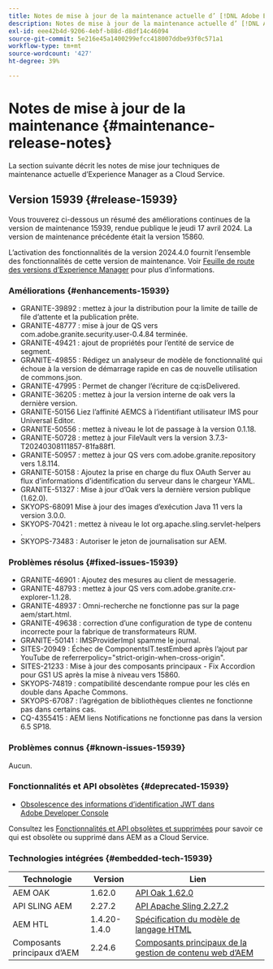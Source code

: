 ```yaml
---
title: Notes de mise à jour de la maintenance actuelle d’ [!DNL Adobe Experience Manager]  as a Cloud Service.
description: Notes de mise à jour de la maintenance actuelle d’ [!DNL Adobe Experience Manager]  as a Cloud Service.
exl-id: eee42b4d-9206-4ebf-b88d-d8df14c46094
source-git-commit: 5e216e45a1400299efcc418007ddbe93f0c571a1
workflow-type: tm+mt
source-wordcount: '427'
ht-degree: 39%

---
```


# Notes de mise à jour de la maintenance {#maintenance-release-notes}

La section suivante décrit les notes de mise jour techniques de maintenance actuelle d’Experience Manager as a Cloud Service.

## Version 15939 {#release-15939}

Vous trouverez ci-dessous un résumé des améliorations continues de la version de maintenance 15939, rendue publique le jeudi 17 avril 2024. La version de maintenance précédente était la version 15860.

L’activation des fonctionnalités de la version 2024.4.0 fournit l’ensemble des fonctionnalités de cette version de maintenance. Voir [Feuille de route des versions d’Experience Manager](https://experienceleague.adobe.com/docs/experience-manager-release-information/aem-release-updates/update-releases-roadmap.html?lang=fr) pour plus d’informations.

### Améliorations {#enhancements-15939}

* GRANITE-39892 : mettez à jour la distribution pour la limite de taille de file d’attente et la publication prête.
* GRANITE-48777 : mise à jour de QS vers com.adobe.granite.security.user-0.4.84 terminée.
* GRANITE-49421 : ajout de propriétés pour l’entité de service de segment.
* GRANITE-49855 : Rédigez un analyseur de modèle de fonctionnalité qui échoue à la version de démarrage rapide en cas de nouvelle utilisation de commons.json.
* GRANITE-47995 : Permet de changer l’écriture de cq:isDelivered.
* GRANITE-36205 : mettez à jour la version interne de oak vers la dernière version.
* GRANITE-50156 Liez l’affinité AEMCS à l’identifiant utilisateur IMS pour Universal Editor.
* GRANITE-50556 : mettez à niveau le lot de passage à la version 0.1.18.
* GRANITE-50728 : mettez à jour FileVault vers la version 3.7.3-T20240308111857-81fa88f1.
* GRANITE-50957 : mettez à jour QS vers com.adobe.granite.repository vers 1.8.114.
* GRANITE-50158 : Ajoutez la prise en charge du flux OAuth Server au flux d’informations d’identification du serveur dans le chargeur YAML.
* GRANITE-51327 : Mise à jour d’Oak vers la dernière version publique (1.62.0).
* SKYOPS-68091 Mise à jour des images d’exécution Java 11 vers la version 3.0.0.
* SKYOPS-70421 : mettez à niveau le lot org.apache.sling.servlet-helpers .
* SKYOPS-73483 : Autoriser le jeton de journalisation sur AEM.

### Problèmes résolus {#fixed-issues-15939}

* GRANITE-46901 : Ajoutez des mesures au client de messagerie.
* GRANITE-48793 : mettez à jour QS vers com.adobe.granite.crx-explorer-1.1.28.
* GRANITE-48937 : Omni-recherche ne fonctionne pas sur la page aem/start.html.
* GRANITE-49638 : correction d’une configuration de type de contenu incorrecte pour la fabrique de transformateurs RUM.
* GRANITE-50141 : IMSProviderImpl spamme le journal.
* SITES-20949 : Échec de ComponentsIT.testEmbed après l’ajout par YouTube de referrerpolicy=&quot;strict-origin-when-cross-origin&quot;.
* SITES-21233 : Mise à jour des composants principaux - Fix Accordion pour GS1 US après la mise à niveau vers 15860.
* SKYOPS-74819 : compatibilité descendante rompue pour les clés en double dans Apache Commons.
* SKYOPS-67087 : l’agrégation de bibliothèques clientes ne fonctionne pas dans certains cas.
* CQ-4355415 : AEM liens Notifications ne fonctionne pas dans la version 6.5 SP18.

### Problèmes connus {#known-issues-15939}

Aucun.

### Fonctionnalités et API obsolètes {#deprecated-15939}

* [Obsolescence des informations d’identification JWT dans Adobe Developer Console](/help/security/jwt-credentials-deprecation-in-adobe-developer-console.md)

Consultez les [Fonctionnalités et API obsolètes et supprimées](/help/release-notes/deprecated-removed-features.md) pour savoir ce qui est obsolète ou supprimé dans AEM as a Cloud Service.

### Technologies intégrées {#embedded-tech-15939}

| Technologie | Version | Lien |
|---|---|---|
| AEM OAK | 1.62.0 | [API Oak 1.62.0](https://www.javadoc.io/doc/org.apache.jackrabbit/oak-api/1.62.0/index.html) |
| API SLING AEM | 2.27.2 | [API Apache Sling 2.27.2](https://www.javadoc.io/doc/org.apache.sling/org.apache.sling.api/latest/index.html) |
| AEM HTL | 1.4.20-1.4.0 | [Spécification du modèle de langage HTML](https://github.com/adobe/htl-spec) |
| Composants principaux d’AEM | 2.24.6 | [Composants principaux de la gestion de contenu web d’AEM](https://github.com/adobe/aem-core-wcm-components) |

